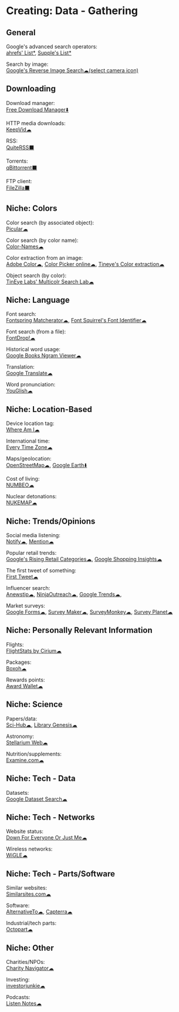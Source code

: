 # Creating: Data - Gathering

## General

Google's advanced search operators:  
[ahrefs' List*](https://supple.com.au/tools/google-advanced-search-operators/),
[Supple's List*](https://ahrefs.com/blog/google-advanced-search-operators/)

Search by image:  
[Google's Reverse Image Search☁(select camera icon)](https://images.google.com/)

## Downloading

Download manager:  
[Free Download Manager⬇️](https://www.freedownloadmanager.org/)

HTTP media downloads:  
[KeepVid☁](https://keepvid.com/)

RSS:  
[QuiteRSS⬛](https://quiterss.org/)

Torrents:  
[qBittorrent⬛](https://www.qbittorrent.org/)

FTP client:  
[FileZilla⬛](https://filezilla-project.org/)

## Niche: Colors

Color search (by associated object):  
[Picular☁](https://picular.co/)

Color search (by color name):  
[Color-Names☁](https://meodai.github.io/color-names/)

Color extraction from an image:  
[Adobe Color☁](https://color.adobe.com),
[Color Picker online☁](https://image-color.com/),
[Tineye's Color extraction☁](https://labs.tineye.com/color/)

Object search (by color):  
[TinEye Labs' Multicolr Search Lab☁](https://labs.tineye.com/multicolr/)

## Niche: Language

Font search:  
[Fontspring Matcherator☁](https://www.fontspring.com/matcherator),
[Font Squirrel's Font Identifier☁](https://www.fontsquirrel.com/matcherator)

Font search (from a file):  
[FontDrop!☁](https://fontdrop.info/)

Historical word usage:  
[Google Books Ngram Viewer☁](https://books.google.com/ngrams)

Translation:  
[Google Translate☁](https://translate.google.com/)

Word pronunciation:  
[YouGlish☁](https://youglish.com/)

## Niche: Location-Based

Device location tag:  
[Where Am I☁](https://ctrlq.org/maps/where/)

International time:  
[Every Time Zone☁](https://everytimezone.com/)

Maps/geolocation:  
[OpenStreetMap☁](https://www.openstreetmap.org/about),
[Google Earth⬇️](https://www.google.com/earth/)

Cost of living:  
[NUMBEO☁](https://www.numbeo.com/)

Nuclear detonations:  
[NUKEMAP☁](https://nuclearsecrecy.com/nukemap/)

## Niche: Trends/Opinions

Social media listening:  
[Notify☁](https://notify.ly/),
[Mention☁](https://mention.com/)

Popular retail trends:  
[Google's Rising Retail Categories☁](https://www.thinkwithgoogle.com/feature/category-trends/),
[Google Shopping Insights☁](https://shopping.thinkwithgoogle.com/)

The first tweet of something:  
[First Tweet☁](http://ctrlq.org/first/)

Influencer search:  
[Anewstip☁](https://anewstip.com/),
[NinjaOutreach☁](https://ninjaoutreach.com/),
[Google Trends☁](https://trends.google.com/),

Market surveys:  
[Google Forms☁](https://www.google.com/forms/about/),
[Survey Maker☁](https://www.survey-maker.com/),
[SurveyMonkey☁](https://www.surveymonkey.com/),
[Survey Planet☁](https://surveyplanet.com/)

## Niche: Personally Relevant Information

Flights:  
[FlightStats by Cirium☁](https://www.flightstats.com)

Packages:  
[Boxoh☁](http://www.boxoh.com/)

Rewards points:  
[Award Wallet☁](https://awardwallet.com/)

## Niche: Science

Papers/data:  
[Sci-Hub☁](https://sci-hub.se/),
[Library Genesis☁](https://libgen.is/)

Astronomy:  
[Stellarium Web☁](https://stellarium-web.org/)

Nutrition/supplements:  
[Examine.com☁](https://examine.com/)

## Niche: Tech - Data

Datasets:  
[Google Dataset Search☁](https://toolbox.google.com/datasetsearch)

## Niche: Tech - Networks

Website status:  
[Down For Everyone Or Just Me☁](https://downforeveryoneorjustme.com/)

Wireless networks:  
[WiGLE☁](https://wigle.net/)

## Niche: Tech - Parts/Software

Similar websites:  
[Similarsites.com☁](https://www.similarsites.com/)

Software:  
[AlternativeTo☁](https://alternativeto.net/),
[Capterra☁](https://www.capterra.com/)

Industrial/tech parts:  
[Octopart☁](https://octopart.com/)

## Niche: Other

Charities/NPOs:  
[Charity Navigator☁](https://www.charitynavigator.org/)

Investing:  
[investorjunkie☁](https://investorjunkie.com/)

Podcasts:  
[Listen Notes☁](https://www.listennotes.com/)

